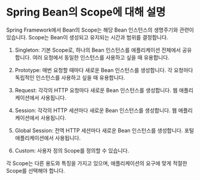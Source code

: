 # Spring Bean의 Scope에 대해 설명

Spring Framework에서 Bean의 Scope는 해당 Bean 인스턴스의 생명주기와 관련이 있습니다. Scope는 Bean이 생성되고 유지되는 시간과 범위를 결정합니다.

1. Singleton: 기본 Scope로, 하나의 Bean 인스턴스를 애플리케이션 전체에서 공유합니다. 여러 요청에서 동일한 인스턴스를 사용하고 싶을 때 유용합니다.

2. Prototype: 매번 요청할 때마다 새로운 Bean 인스턴스를 생성합니다. 각 요청마다 독립적인 인스턴스를 사용하고 싶을 때 유용합니다.

3. Request: 각각의 HTTP 요청마다 새로운 Bean 인스턴스를 생성합니다. 웹 애플리케이션에서 사용됩니다.

4. Session: 각각의 HTTP 세션마다 새로운 Bean 인스턴스를 생성합니다. 웹 애플리케이션에서 사용됩니다.

5. Global Session: 전역 HTTP 세션마다 새로운 Bean 인스턴스를 생성합니다. 포털 애플리케이션에서 사용됩니다.

6. Custom: 사용자 정의 Scope를 정의할 수 있습니다.

각 Scope는 다른 용도와 특징을 가지고 있으며, 애플리케이션의 요구에 맞게 적절한 Scope를 선택해야 합니다.
